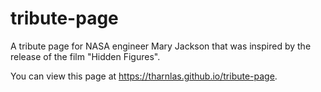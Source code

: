 # tribute-page

A tribute page for NASA engineer Mary Jackson that was inspired by the release of the film "Hidden Figures". 

You can view this page at https://tharnlas.github.io/tribute-page.